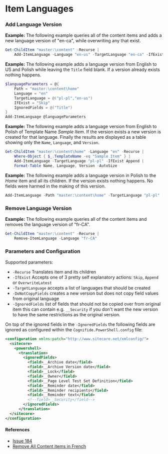 # Item Languages

### Add Language Version

**Example:** The following example queries all of the content items and adds a new language version of "en-ca", while overwriting any that exist.

```powershell
Get-ChildItem "master:\content" -Recurse | 
    Add-ItemLanguage -Language "en-us" -TargetLanguage "en-ca" -IfExist OverwriteLatest
```

**Example:** The following example adds a language version from English to US and Polish while leaving the ```Title``` field blank. If a version already exists nothing happens.

```powershell
$languageParameters = @{
    Path = "master:\content\home"
    Language = "en"
    TargetLanguage = @("pl-pl","en-us")
    IfExist = "Skip"
    IgnoredFields = @("Title")
}
Add-ItemLanguage @languageParameters
```

**Example:** The following example adds a language version from English to Polish of Template Name *Sample Item*. If the version exists a new version is created for that language. Finally the results are displayed as a table showing only the ```Name```, ```Language```, and ```Version```.
```powershell
Get-ChildItem "master:\content\home" -Language "en" -Recurse |
    Where-Object { $_.TemplateName -eq "Sample Item" } |
    Add-ItemLanguage -TargetLanguage "pl-pl" -IfExist Append |
    Format-Table Name, Language, Version -AutoSize
```

**Example:** The following example adds a language version in Polish to the *Home* item and all its children. If the version exists nothing happens. No fields were harmed in the making of this version.

```powershell
Add-ItemLanguage -Path "master:\content\home" -TargetLanguage "pl-pl" -IfExist Skip -DoNotCopyFields -Recurse
```

### Remove Language Version

**Example:** The following example queries all of the content items and removes the language version of "fr-CA".

```powershell
Get-ChildItem "master:\content" -Recurse | 
    Remove-ItemLanguage -Language "fr-CA"
```

### Parameters and Configuration

Supported parameters:
- ```-Recurse``` Translates item and its children
- ```-IfExist``` Accepts one of 3 pretty self explanatory actions: ```Skip```, ```Append``` or ```OverwriteLatest```
- ```-TargetLanguage``` accepts a list of languages that should be created
- ```-DoNotCopyFields``` creates a new version but does not copy field values from original language
- ```-IgnoredFields``` list of fields that should not be copied over from original item this can contain e.g. ```__Security``` if you don't want the new version to have the same restrictions as the original version.

On top of the ignored fields in the ```-IgnoredFields``` the following fields are ignored as configured within the ```Cognifide.PowerShell.config``` file:
```xml
<configuration xmlns:patch="http://www.sitecore.net/xmlconfig/">
  <sitecore>
    <powershell>
      <translation>
        <ignoredFields>
          <field>__Archive date</field>
          <field>__Archive Version date</field>
          <field>__Lock</field>
          <field>__Owner</field>
          <field>__Page Level Test Set Definition</field>
          <field>__Reminder date</field>
          <field>__Reminder recipients</field>
          <field>__Reminder text</field>
          <!--field>__Security</field-->
        </ignoredFields>
      </translation>
  </sitecore>
</configuration>
```

#### References
* [Issue 184](https://github.com/SitecorePowerShell/Console/issues/184)
* [Remove All Content items in French](http://stackoverflow.com/questions/29928540/powershell-script-to-remove-all-content-items-for-french-version-in-sitecore)